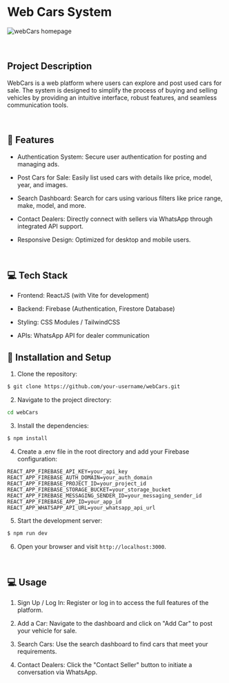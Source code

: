 # Web Cars System

![webCars homepage](https://github.com/user-attachments/assets/8ca86e9b-3952-4dc1-8cfb-cecb7756ae80)

</br>

## Project Description

WebCars is a web platform where users can explore and post used cars for sale. The system is designed to simplify the process of buying and selling vehicles by providing an intuitive interface, robust features, and seamless communication tools.

</br>

## 🚀 Features

* Authentication System: Secure user authentication for posting and managing ads.

* Post Cars for Sale: Easily list used cars with details like price, model, year, and images.

* Search Dashboard: Search for cars using various filters like price range, make, model, and more.

* Contact Dealers: Directly connect with sellers via WhatsApp through integrated API support.

* Responsive Design: Optimized for desktop and mobile users.


</br>

## 💻 Tech Stack

* Frontend: ReactJS (with Vite for development)

* Backend: Firebase (Authentication, Firestore Database)

* Styling: CSS Modules / TailwindCSS

* APIs: WhatsApp API for dealer communication

## 🔨 Installation and Setup

1. Clone the repository:

```bash
$ git clone https://github.com/your-username/webCars.git
```

2. Navigate to the project directory:

```bash
cd webCars
```

3. Install the dependencies:

```bash
$ npm install
```

4. Create a .env file in the root directory and add your Firebase configuration:

```.env
REACT_APP_FIREBASE_API_KEY=your_api_key
REACT_APP_FIREBASE_AUTH_DOMAIN=your_auth_domain
REACT_APP_FIREBASE_PROJECT_ID=your_project_id
REACT_APP_FIREBASE_STORAGE_BUCKET=your_storage_bucket
REACT_APP_FIREBASE_MESSAGING_SENDER_ID=your_messaging_sender_id
REACT_APP_FIREBASE_APP_ID=your_app_id
REACT_APP_WHATSAPP_API_URL=your_whatsapp_api_url
```

5. Start the development server:

```bash
$ npm run dev
```

6. Open your browser and visit `http://localhost:3000`.


</br>

## 💻 Usage

1. Sign Up / Log In: Register or log in to access the full features of the platform.

2. Add a Car: Navigate to the dashboard and click on "Add Car" to post your vehicle for sale.

3. Search Cars: Use the search dashboard to find cars that meet your requirements.

4. Contact Dealers: Click the "Contact Seller" button to initiate a conversation via WhatsApp.

